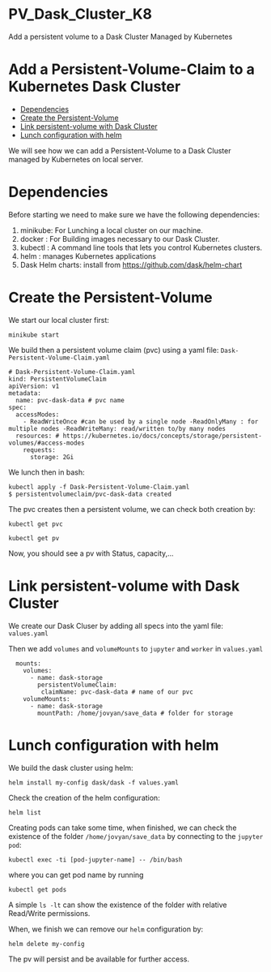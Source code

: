 # PV_Dask_Cluster_K8
Add a persistent volume to a Dask Cluster Managed by Kubernetes
# Add a Persistent-Volume-Claim to a Kubernetes Dask Cluster
* [Dependencies](#Dependencies)
* [Create the Persistent-Volume](#Create-the-Persistent-Volume)
* [Link persistent-volume with Dask Cluster](#Link-persistent-volume-with-Dask-Cluster)
* [Lunch configuration with helm](#Lunch-configuration-with-helm)

We will see how we can add a Persistent-Volume to a Dask Cluster managed by Kubernetes on local server.

# Dependencies
Before starting we need to make sure we have the following dependencies:

1. minikube: For Lunching a local cluster on our machine.
2. docker :  For Building images necessary to our Dask Cluster.
3. kubectl : A command line tools that lets you control Kubernetes clusters.
4. helm : manages Kubernetes applications
5. Dask Helm charts: install from https://github.com/dask/helm-chart


# Create the Persistent-Volume

We start our local cluster first:
```
minikube start
```

We build then a persistent volume claim (pvc) using a yaml file: `Dask-Persistent-Volume-Claim.yaml`
```
# Dask-Persistent-Volume-Claim.yaml
kind: PersistentVolumeClaim
apiVersion: v1
metadata:
  name: pvc-dask-data # pvc name
spec:
  accessModes:
    - ReadWriteOnce #can be used by a single node -ReadOnlyMany : for multiple nodes -ReadWriteMany: read/written to/by many nodes
  resources: # https://kubernetes.io/docs/concepts/storage/persistent-volumes/#access-modes
    requests:
      storage: 2Gi
```
We lunch then in bash:
```
kubectl apply -f Dask-Persistent-Volume-Claim.yaml
$ persistentvolumeclaim/pvc-dask-data created
```
The pvc creates then a persistent volume, we can check both creation by:
```
kubectl get pvc
```
```
kubectl get pv
```
Now, you should see a pv with Status, capacity,...

# Link persistent-volume with Dask Cluster

We create our Dask Cluser by adding all specs into the yaml file: `values.yaml`

Then we add `volumes` and `volumeMounts` to `jupyter` and `worker` in `values.yaml`

```
  mounts: 
    volumes:
      - name: dask-storage
        persistentVolumeClaim:
         claimName: pvc-dask-data # name of our pvc
    volumeMounts:
      - name: dask-storage
        mountPath: /home/jovyan/save_data # folder for storage
```

# Lunch configuration with helm

We build the dask cluster using helm:
```
helm install my-config dask/dask -f values.yaml
```
Check the creation of the helm configuration:
```
helm list
```
Creating pods can take some time, when finished, we can check the existence of the folder `/home/jovyan/save_data` by connecting to the `jupyter pod`:
```
kubectl exec -ti [pod-jupyter-name] -- /bin/bash
```
where you can get pod name by running
```
kubectl get pods
```
A simple `ls -lt` can show the existence of the folder with relative Read/Write permissions.

When, we finish we can remove our `helm` configuration by:
```
helm delete my-config
```

The pv will persist and be available for further access.
